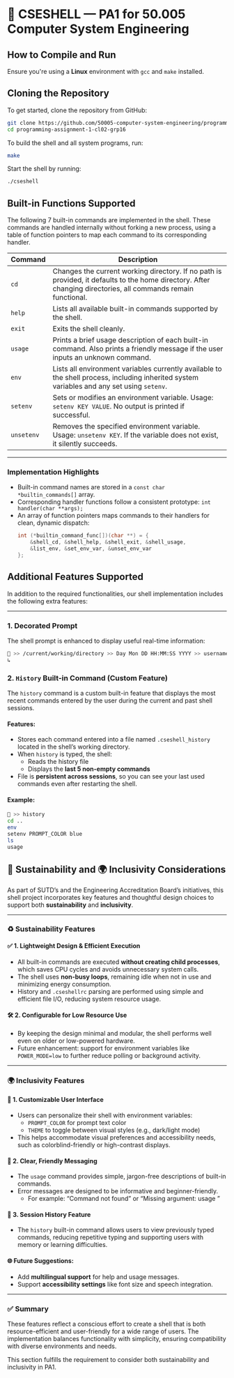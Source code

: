 # 📁 CSESHELL — PA1 for 50.005 Computer System Engineering

## How to Compile and Run
Ensure you're using a **Linux** environment with `gcc` and `make` installed.  

## Cloning the Repository

To get started, clone the repository from GitHub:

```bash
git clone https://github.com/50005-computer-system-engineering/programming-assignment-1-cl02-grp16.git
cd programming-assignment-1-cl02-grp16
```

To build the shell and all system programs, run:

```bash
make
```

Start the shell by running:
```bash
./cseshell
```

## Built-in Functions Supported

The following 7 built-in commands are implemented in the shell. These commands are handled internally without forking a new process, using a table of function pointers to map each command to its corresponding handler.

| Command     | Description                                                                 |
|-------------|-----------------------------------------------------------------------------|
| `cd`        | Changes the current working directory. If no path is provided, it defaults to the home directory. After changing directories, all commands remain functional. |
| `help`      | Lists all available built-in commands supported by the shell.               |
| `exit`      | Exits the shell cleanly.                                                    |
| `usage`     | Prints a brief usage description of each built-in command. Also prints a friendly message if the user inputs an unknown command. |
| `env`       | Lists all environment variables currently available to the shell process, including inherited system variables and any set using `setenv`. |
| `setenv`    | Sets or modifies an environment variable. Usage: `setenv KEY VALUE`. No output is printed if successful. |
| `unsetenv`  | Removes the specified environment variable. Usage: `unsetenv KEY`. If the variable does not exist, it silently succeeds. |

---

### Implementation Highlights

- Built-in command names are stored in a `const char *builtin_commands[]` array.
- Corresponding handler functions follow a consistent prototype: `int handler(char **args);`
- An array of function pointers maps commands to their handlers for clean, dynamic dispatch:
  ```c
  int (*builtin_command_func[])(char **) = {
      &shell_cd, &shell_help, &shell_exit, &shell_usage,
      &list_env, &set_env_var, &unset_env_var
  };

## Additional Features Supported

In addition to the required functionalities, our shell implementation includes the following extra features:

---

### 1. Decorated Prompt

The shell prompt is enhanced to display useful real-time information:

```bash
🐚 >> /current/working/directory >> Day Mon DD HH:MM:SS YYYY >> username
↳
```
###  2. `History` Built-in Command (Custom Feature)

The `history` command is a custom built-in feature that displays the most recent commands entered by the user during the current and past shell sessions.

#### Features:
- Stores each command entered into a file named `.cseshell_history` located in the shell’s working directory.
- When `history` is typed, the shell:
  - Reads the history file
  - Displays the **last 5 non-empty commands**
- File is **persistent across sessions**, so you can see your last used commands even after restarting the shell.

#### Example:

```bash
🐚 >> history
cd ..
env
setenv PROMPT_COLOR blue
ls
usage
```

 
## 🌿 Sustainability and 🌍 Inclusivity Considerations

As part of SUTD’s and the Engineering Accreditation Board’s initiatives, this shell project incorporates key features and thoughtful design choices to support both **sustainability** and **inclusivity**.

---

### ♻️ Sustainability Features

#### ✅ 1. Lightweight Design & Efficient Execution
- All built-in commands are executed **without creating child processes**, which saves CPU cycles and avoids unnecessary system calls.
- The shell uses **non-busy loops**, remaining idle when not in use and minimizing energy consumption.
- History and `.cseshellrc` parsing are performed using simple and efficient file I/O, reducing system resource usage.

#### 🛠 2. Configurable for Low Resource Use
- By keeping the design minimal and modular, the shell performs well even on older or low-powered hardware.
- Future enhancement: support for environment variables like `POWER_MODE=low` to further reduce polling or background activity.

---

### 🌍 Inclusivity Features

#### 🎨 1. Customizable User Interface
- Users can personalize their shell with environment variables:
  - `PROMPT_COLOR` for prompt text color
  - `THEME` to toggle between visual styles (e.g., dark/light mode)
- This helps accommodate visual preferences and accessibility needs, such as colorblind-friendly or high-contrast displays.

#### 🧾 2. Clear, Friendly Messaging
- The `usage` command provides simple, jargon-free descriptions of built-in commands.
- Error messages are designed to be informative and beginner-friendly.
  - For example: “Command not found” or “Missing argument: usage <command>”

#### 📜 3. Session History Feature
- The `history` built-in command allows users to view previously typed commands, reducing repetitive typing and supporting users with memory or learning difficulties.

#### 🌐 Future Suggestions:
- Add **multilingual support** for help and usage messages.
- Support **accessibility settings** like font size and speech integration.

---

### ✅ Summary

These features reflect a conscious effort to create a shell that is both resource-efficient and user-friendly for a wide range of users. The implementation balances functionality with simplicity, ensuring compatibility with diverse environments and needs.

This section fulfills the requirement to consider both sustainability and inclusivity in PA1.



